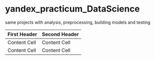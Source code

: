 # yandex_practicum_DataScience
same projects with analysis, preprocessing, building models and testing


| First Header  | Second Header |
| ------------- | ------------- |
| Content Cell  | Content Cell  |
| Content Cell  | Content Cell  |
